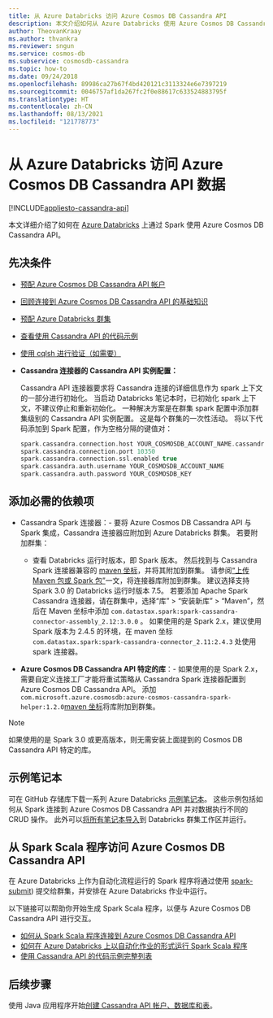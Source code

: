 ```yaml
---
title: 从 Azure Databricks 访问 Azure Cosmos DB Cassandra API
description: 本文介绍如何从 Azure Databricks 使用 Azure Cosmos DB Cassandra API。
author: TheovanKraay
ms.author: thvankra
ms.reviewer: sngun
ms.service: cosmos-db
ms.subservice: cosmosdb-cassandra
ms.topic: how-to
ms.date: 09/24/2018
ms.openlocfilehash: 89986ca27b67f4bd420121c3113324e6e7397219
ms.sourcegitcommit: 0046757af1da267fc2f0e88617c633524883795f
ms.translationtype: HT
ms.contentlocale: zh-CN
ms.lasthandoff: 08/13/2021
ms.locfileid: "121778773"
---
```

# <a name="access-azure-cosmos-db-cassandra-api-data-from-azure-databricks"></a>从 Azure Databricks 访问 Azure Cosmos DB Cassandra API 数据
[!INCLUDE[appliesto-cassandra-api](../includes/appliesto-cassandra-api.md)]

本文详细介绍了如何在 [Azure Databricks](/azure/databricks/scenarios/what-is-azure-databricks) 上通过 Spark 使用 Azure Cosmos DB Cassandra API。

## <a name="prerequisites"></a>先决条件

* [预配 Azure Cosmos DB Cassandra API 帐户](manage-data-dotnet.md#create-a-database-account)

* [回顾连接到 Azure Cosmos DB Cassandra API 的基础知识](connect-spark-configuration.md)

* [预配 Azure Databricks 群集](/azure/databricks/scenarios/quickstart-create-databricks-workspace-portal)

* [查看使用 Cassandra API 的代码示例](connect-spark-configuration.md#next-steps)

* [使用 cqlsh 进行验证（如需要）](connect-spark-configuration.md#connecting-to-azure-cosmos-db-cassandra-api-from-spark)

* **Cassandra 连接器的 Cassandra API 实例配置：**

  Cassandra API 连接器要求将 Cassandra 连接的详细信息作为 spark 上下文的一部分进行初始化。 当启动 Databricks 笔记本时，已初始化 spark 上下文，不建议停止和重新初始化。 一种解决方案是在群集 spark 配置中添加群集级别的 Cassandra API 实例配置。 这是每个群集的一次性活动。 将以下代码添加到 Spark 配置，作为空格分隔的键值对：
 
  ```scala
  spark.cassandra.connection.host YOUR_COSMOSDB_ACCOUNT_NAME.cassandra.cosmosdb.azure.com
  spark.cassandra.connection.port 10350
  spark.cassandra.connection.ssl.enabled true
  spark.cassandra.auth.username YOUR_COSMOSDB_ACCOUNT_NAME
  spark.cassandra.auth.password YOUR_COSMOSDB_KEY
  ```

## <a name="add-the-required-dependencies"></a>添加必需的依赖项

* Cassandra Spark 连接器：- 要将 Azure Cosmos DB Cassandra API 与 Spark 集成，Cassandra 连接器应附加到 Azure Databricks 群集。 若要附加群集：

  * 查看 Databricks 运行时版本，即 Spark 版本。 然后找到与 Cassandra Spark 连接器兼容的 [maven 坐标](https://mvnrepository.com/artifact/com.datastax.spark/spark-cassandra-connector)，并将其附加到群集。 请参阅[“上传 Maven 包或 Spark 包”](https://docs.databricks.com/user-guide/libraries.html)一文，将连接器库附加到群集。 建议选择支持 Spark 3.0 的 Databricks 运行时版本 7.5。 若要添加 Apache Spark Cassandra 连接器，请在群集中，选择“库” > “安装新库” > “Maven”，然后在 Maven 坐标中添加 `com.datastax.spark:spark-cassandra-connector-assembly_2.12:3.0.0`  。 如果使用的是 Spark 2.x，建议使用 Spark 版本为 2.4.5 的环境，在 maven 坐标 `com.datastax.spark:spark-cassandra-connector_2.11:2.4.3` 处使用 spark 连接器。

* **Azure Cosmos DB Cassandra API 特定的库**：- 如果使用的是 Spark 2.x，需要自定义连接工厂才能将重试策略从 Cassandra Spark 连接器配置到 Azure Cosmos DB Cassandra API。 添加 `com.microsoft.azure.cosmosdb:azure-cosmos-cassandra-spark-helper:1.2.0`[maven 坐标](https://search.maven.org/artifact/com.microsoft.azure.cosmosdb/azure-cosmos-cassandra-spark-helper/1.2.0/jar)将库附加到群集。

> [!NOTE]
> 如果使用的是 Spark 3.0 或更高版本，则无需安装上面提到的 Cosmos DB Cassandra API 特定的库。

## <a name="sample-notebooks"></a>示例笔记本

可在 GitHub 存储库下载一系列 Azure Databricks [示例笔记本](https://github.com/Azure-Samples/azure-cosmos-db-cassandra-api-spark-notebooks-databricks/tree/main/notebooks/scala)。 这些示例包括如何从 Spark 连接到 Azure Cosmos DB Cassandra API 并对数据执行不同的 CRUD 操作。 此外可以[将所有笔记本导入](https://github.com/Azure-Samples/azure-cosmos-db-cassandra-api-spark-notebooks-databricks/tree/main/dbc)到 Databricks 群集工作区并运行。 

## <a name="accessing-azure-cosmos-db-cassandra-api-from-spark-scala-programs"></a>从 Spark Scala 程序访问 Azure Cosmos DB Cassandra API

在 Azure Databricks 上作为自动化流程运行的 Spark 程序将通过使用 [spark-submit](https://spark.apache.org/docs/latest/submitting-applications.html)) 提交给群集，并安排在 Azure Databricks 作业中运行。

以下链接可以帮助你开始生成 Spark Scala 程序，以便与 Azure Cosmos DB Cassandra API 进行交互。
* [如何从 Spark Scala 程序连接到 Azure Cosmos DB Cassandra API](https://github.com/Azure-Samples/azure-cosmos-db-cassandra-api-spark-connector-sample/blob/main/src/main/scala/com/microsoft/azure/cosmosdb/cassandra/SampleCosmosDBApp.scala)
* [如何在 Azure Databricks 上以自动化作业的形式运行 Spark Scala 程序](/azure/databricks/jobs)
* [使用 Cassandra API 的代码示例完整列表](connect-spark-configuration.md#next-steps)

## <a name="next-steps"></a>后续步骤

使用 Java 应用程序开始[创建 Cassandra API 帐户、数据库和表](create-account-java.md)。
